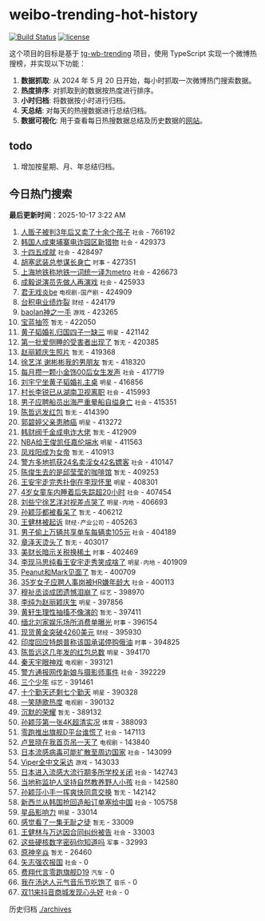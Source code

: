 # weibo-trending-hot-history

[![Build Status](https://github.com/lxw15337674/weibo-trending-hot-history/actions/workflows/nodejs.yml/badge.svg)](https://github.com/lxw15337674/weibo-trending-hot-history/actions)
[![license](https://img.shields.io/github/license/lxw15337674/weibo-trending-hot-history)](https://github.com/lxw15337674/weibo-trending-hot-history/blob/master/LICENSE)


这个项目的目标是基于 [tg-wb-trending](https://github.com/xiadd/tg-wb-trending) 项目，使用 TypeScript 实现一个微博热搜榜，并实现以下功能：

1. **数据抓取**: 从 2024 年 5 月 20 日开始，每小时抓取一次微博热门搜索数据。
2. **热度排序**: 对抓取到的数据按热度进行排序。
3. **小时归档**: 将数据按小时进行归档。
4. **天总结**: 对每天的热搜数据进行总结归档。
5. **数据可视化**: 用于查看每日热搜数据总结及历史数据的[网站](https://weibo-trending-hot-history.vercel.app/)。

## todo

1. 增加按星期、月、年总结归档。



## 今日热门搜索













































































































































































































































































































































































































































































































































































































































































































































































































































































































































































































































































































































































































































































































































































































































































































































































































































































































































































































































































































































































































































































































































































































































































































































































































































































































































































































































































































































































































































































































































































































































































































































































































































































































































































































































































































































































































































































































































































































































































































































































































































































































































































































































































































































































































































































































































































































































































































































































































































































































































































































































































































































































































































































































































































































































































































































































































































































































































































































































































































































































































































































































































































































































































































































































































































































































































































































































































































































































































































































































































































































































































































































































































































































































































































































































































































































































































































































































































































































































































































































































































































































































































































































































































































































































































































































































































































































































































































































































































































































































































































































































































































































































































































































































































































































































































































































































































































































































































































































































































































































































































































































































































































































































































































































































































































































































































































































































































































































































































































































































































































































































































































































































































































































































































































































































































































































































































































































































































































































































































































<!-- BEGIN -->

**最后更新时间**：2025-10-17 3:22 AM
1. [人贩子被判3年后又卖了十余个孩子](https://m.weibo.cn/search?containerid=100103type%3D1%26t%3D10%26q%3D%23%E4%BA%BA%E8%B4%A9%E5%AD%90%E8%A2%AB%E5%88%A43%E5%B9%B4%E5%90%8E%E5%8F%88%E5%8D%96%E4%BA%86%E5%8D%81%E4%BD%99%E4%B8%AA%E5%AD%A9%E5%AD%90%23&stream_entry_id=31&isnewpage=1&extparam=seat%3D1%26realpos%3D1%26filter_type%3Drealtimehot%26c_type%3D31%26cate%3D5001%26lcate%3D5001%26pos%3D0%26stream_entry_id%3D31%26flag%3D0%26band_rank%3D1%26dgr%3D0%26q%3D%2523%25E4%25BA%25BA%25E8%25B4%25A9%25E5%25AD%2590%25E8%25A2%25AB%25E5%2588%25A43%25E5%25B9%25B4%25E5%2590%258E%25E5%258F%2588%25E5%258D%2596%25E4%25BA%2586%25E5%258D%2581%25E4%25BD%2599%25E4%25B8%25AA%25E5%25AD%25A9%25E5%25AD%2590%2523%26display_time%3D1760632583%26pre_seqid%3D17606325837700190619122) `社会` - 766192
2. [韩国人成柬埔寨电诈园区新猎物](https://m.weibo.cn/search?containerid=100103type%3D1%26t%3D10%26q%3D%23%E9%9F%A9%E5%9B%BD%E4%BA%BA%E6%88%90%E6%9F%AC%E5%9F%94%E5%AF%A8%E7%94%B5%E8%AF%88%E5%9B%AD%E5%8C%BA%E6%96%B0%E7%8C%8E%E7%89%A9%23&stream_entry_id=31&isnewpage=1&extparam=seat%3D1%26realpos%3D2%26filter_type%3Drealtimehot%26c_type%3D31%26cate%3D5001%26lcate%3D5001%26pos%3D1%26stream_entry_id%3D31%26flag%3D0%26band_rank%3D2%26dgr%3D0%26q%3D%2523%25E9%259F%25A9%25E5%259B%25BD%25E4%25BA%25BA%25E6%2588%2590%25E6%259F%25AC%25E5%259F%2594%25E5%25AF%25A8%25E7%2594%25B5%25E8%25AF%2588%25E5%259B%25AD%25E5%258C%25BA%25E6%2596%25B0%25E7%258C%258E%25E7%2589%25A9%2523%26display_time%3D1760632583%26pre_seqid%3D17606325837700190619122) `社会` - 429373
3. [十四五成就](https://m.weibo.cn/search?containerid=100103type%3D1%26t%3D10%26q%3D%23%E5%8D%81%E5%9B%9B%E4%BA%94%E6%88%90%E5%B0%B1%23&stream_entry_id=31&isnewpage=1&extparam=seat%3D1%26realpos%3D3%26filter_type%3Drealtimehot%26c_type%3D31%26cate%3D5001%26lcate%3D5001%26pos%3D2%26stream_entry_id%3D31%26flag%3D0%26band_rank%3D3%26dgr%3D0%26q%3D%2523%25E5%258D%2581%25E5%259B%259B%25E4%25BA%2594%25E6%2588%2590%25E5%25B0%25B1%2523%26display_time%3D1760632583%26pre_seqid%3D17606325837700190619122) `社会` - 428497
4. [胡塞武装总参谋长身亡](https://m.weibo.cn/search?containerid=100103type%3D1%26t%3D10%26q%3D%23%E8%83%A1%E5%A1%9E%E6%AD%A6%E8%A3%85%E6%80%BB%E5%8F%82%E8%B0%8B%E9%95%BF%E8%BA%AB%E4%BA%A1%23&stream_entry_id=31&isnewpage=1&extparam=seat%3D1%26realpos%3D5%26filter_type%3Drealtimehot%26c_type%3D31%26cate%3D5001%26lcate%3D5001%26pos%3D5%26stream_entry_id%3D31%26flag%3D0%26band_rank%3D5%26dgr%3D0%26q%3D%2523%25E8%2583%25A1%25E5%25A1%259E%25E6%25AD%25A6%25E8%25A3%2585%25E6%2580%25BB%25E5%258F%2582%25E8%25B0%258B%25E9%2595%25BF%25E8%25BA%25AB%25E4%25BA%25A1%2523%26display_time%3D1760632583%26pre_seqid%3D17606325837700190619122) `时事` - 427351
5. [上海地铁称地铁一词统一译为metro](https://m.weibo.cn/search?containerid=100103type%3D1%26t%3D10%26q%3D%23%E4%B8%8A%E6%B5%B7%E5%9C%B0%E9%93%81%E7%A7%B0%E5%9C%B0%E9%93%81%E4%B8%80%E8%AF%8D%E7%BB%9F%E4%B8%80%E8%AF%91%E4%B8%BAmetro%23&stream_entry_id=31&isnewpage=1&extparam=seat%3D1%26realpos%3D4%26filter_type%3Drealtimehot%26c_type%3D31%26cate%3D5001%26lcate%3D5001%26pos%3D4%26stream_entry_id%3D31%26flag%3D0%26band_rank%3D4%26dgr%3D0%26q%3D%2523%25E4%25B8%258A%25E6%25B5%25B7%25E5%259C%25B0%25E9%2593%2581%25E7%25A7%25B0%25E5%259C%25B0%25E9%2593%2581%25E4%25B8%2580%25E8%25AF%258D%25E7%25BB%259F%25E4%25B8%2580%25E8%25AF%2591%25E4%25B8%25BAmetro%2523%26display_time%3D1760632583%26pre_seqid%3D17606325837700190619122) `社会` - 426673
6. [成毅说演员先做人再演戏](https://m.weibo.cn/search?containerid=100103type%3D1%26t%3D10%26q%3D%23%E6%88%90%E6%AF%85%E8%AF%B4%E6%BC%94%E5%91%98%E5%85%88%E5%81%9A%E4%BA%BA%E5%86%8D%E6%BC%94%E6%88%8F%23&stream_entry_id=31&isnewpage=1&extparam=seat%3D1%26realpos%3D6%26filter_type%3Drealtimehot%26c_type%3D31%26cate%3D5001%26lcate%3D5001%26pos%3D6%26stream_entry_id%3D31%26flag%3D16%26band_rank%3D6%26dgr%3D0%26q%3D%2523%25E6%2588%2590%25E6%25AF%2585%25E8%25AF%25B4%25E6%25BC%2594%25E5%2591%2598%25E5%2585%2588%25E5%2581%259A%25E4%25BA%25BA%25E5%2586%258D%25E6%25BC%2594%25E6%2588%258F%2523%26display_time%3D1760632583%26pre_seqid%3D17606325837700190619122) `社会` - 425933
7. [君无戏炎be](https://m.weibo.cn/search?containerid=100103type%3D1%26t%3D10%26q%3D%23%E5%90%9B%E6%97%A0%E6%88%8F%E7%82%8Ebe%23&stream_entry_id=31&isnewpage=1&extparam=seat%3D1%26realpos%3D8%26filter_type%3Drealtimehot%26c_type%3D31%26cate%3D5001%26lcate%3D5001%26pos%3D8%26stream_entry_id%3D31%26flag%3D0%26band_rank%3D8%26dgr%3D0%26q%3D%2523%25E5%2590%259B%25E6%2597%25A0%25E6%2588%258F%25E7%2582%258Ebe%2523%26display_time%3D1760632583%26pre_seqid%3D17606325837700190619122) `电视剧-国产剧` - 424909
8. [台积电业绩炸裂](https://m.weibo.cn/search?containerid=100103type%3D1%26t%3D10%26q%3D%23%E5%8F%B0%E7%A7%AF%E7%94%B5%E4%B8%9A%E7%BB%A9%E7%82%B8%E8%A3%82%23&stream_entry_id=31&isnewpage=1&extparam=seat%3D1%26realpos%3D7%26filter_type%3Drealtimehot%26c_type%3D31%26cate%3D5001%26lcate%3D5001%26pos%3D7%26stream_entry_id%3D31%26flag%3D0%26band_rank%3D7%26dgr%3D0%26q%3D%2523%25E5%258F%25B0%25E7%25A7%25AF%25E7%2594%25B5%25E4%25B8%259A%25E7%25BB%25A9%25E7%2582%25B8%25E8%25A3%2582%2523%26display_time%3D1760632583%26pre_seqid%3D17606325837700190619122) `财经` - 424179
9. [baolan神之一手](https://m.weibo.cn/search?containerid=100103type%3D1%26t%3D10%26q%3D%23baolan%E7%A5%9E%E4%B9%8B%E4%B8%80%E6%89%8B%23&stream_entry_id=31&isnewpage=1&extparam=seat%3D1%26realpos%3D9%26filter_type%3Drealtimehot%26c_type%3D31%26cate%3D5001%26lcate%3D5001%26pos%3D9%26stream_entry_id%3D31%26flag%3D0%26band_rank%3D9%26dgr%3D0%26q%3D%2523baolan%25E7%25A5%259E%25E4%25B9%258B%25E4%25B8%2580%25E6%2589%258B%2523%26display_time%3D1760632583%26pre_seqid%3D17606325837700190619122) `游戏` - 423265
10. [宝蓝抽签](https://m.weibo.cn/search?containerid=100103type%3D1%26t%3D10%26q%3D%E5%AE%9D%E8%93%9D%E6%8A%BD%E7%AD%BE&stream_entry_id=31&isnewpage=1&extparam=seat%3D1%26realpos%3D10%26filter_type%3Drealtimehot%26c_type%3D31%26cate%3D5001%26lcate%3D5001%26pos%3D10%26stream_entry_id%3D31%26flag%3D0%26band_rank%3D10%26dgr%3D0%26q%3D%25E5%25AE%259D%25E8%2593%259D%25E6%258A%25BD%25E7%25AD%25BE%26display_time%3D1760632583%26pre_seqid%3D17606325837700190619122) `暂无` - 422050
11. [黄子韬婚礼归国四子一缺三](https://m.weibo.cn/search?containerid=100103type%3D1%26t%3D10%26q%3D%23%E9%BB%84%E5%AD%90%E9%9F%AC%E5%A9%9A%E7%A4%BC%E5%BD%92%E5%9B%BD%E5%9B%9B%E5%AD%90%E4%B8%80%E7%BC%BA%E4%B8%89%23&stream_entry_id=31&isnewpage=1&extparam=seat%3D1%26realpos%3D11%26filter_type%3Drealtimehot%26c_type%3D31%26cate%3D5001%26lcate%3D5001%26pos%3D11%26stream_entry_id%3D31%26flag%3D1%26band_rank%3D11%26dgr%3D0%26q%3D%2523%25E9%25BB%2584%25E5%25AD%2590%25E9%259F%25AC%25E5%25A9%259A%25E7%25A4%25BC%25E5%25BD%2592%25E5%259B%25BD%25E5%259B%259B%25E5%25AD%2590%25E4%25B8%2580%25E7%25BC%25BA%25E4%25B8%2589%2523%26display_time%3D1760632583%26pre_seqid%3D17606325837700190619122) `明星` - 421142
12. [第一批爱侧睡的受害者出现了](https://m.weibo.cn/search?containerid=100103type%3D1%26t%3D10%26q%3D%E7%AC%AC%E4%B8%80%E6%89%B9%E7%88%B1%E4%BE%A7%E7%9D%A1%E7%9A%84%E5%8F%97%E5%AE%B3%E8%80%85%E5%87%BA%E7%8E%B0%E4%BA%86&stream_entry_id=31&isnewpage=1&extparam=seat%3D1%26realpos%3D12%26filter_type%3Drealtimehot%26c_type%3D31%26cate%3D5001%26lcate%3D5001%26pos%3D12%26stream_entry_id%3D31%26flag%3D1%26band_rank%3D12%26dgr%3D0%26q%3D%25E7%25AC%25AC%25E4%25B8%2580%25E6%2589%25B9%25E7%2588%25B1%25E4%25BE%25A7%25E7%259D%25A1%25E7%259A%2584%25E5%258F%2597%25E5%25AE%25B3%25E8%2580%2585%25E5%2587%25BA%25E7%258E%25B0%25E4%25BA%2586%26display_time%3D1760632583%26pre_seqid%3D17606325837700190619122) `暂无` - 420385
13. [赵丽颖庆生照片](https://m.weibo.cn/search?containerid=100103type%3D1%26t%3D10%26q%3D%23%E8%B5%B5%E4%B8%BD%E9%A2%96%E5%BA%86%E7%94%9F%E7%85%A7%E7%89%87%23&stream_entry_id=31&isnewpage=1&extparam=seat%3D1%26realpos%3D13%26filter_type%3Drealtimehot%26c_type%3D31%26cate%3D5001%26lcate%3D5001%26pos%3D13%26stream_entry_id%3D31%26flag%3D1%26band_rank%3D13%26dgr%3D0%26q%3D%2523%25E8%25B5%25B5%25E4%25B8%25BD%25E9%25A2%2596%25E5%25BA%2586%25E7%2594%259F%25E7%2585%25A7%25E7%2589%2587%2523%26display_time%3D1760632583%26pre_seqid%3D17606325837700190619122) `暂无` - 419368
14. [徐艺洋 谢彬彬我的男朋友](https://m.weibo.cn/search?containerid=100103type%3D1%26t%3D10%26q%3D%E5%BE%90%E8%89%BA%E6%B4%8B+%E8%B0%A2%E5%BD%AC%E5%BD%AC%E6%88%91%E7%9A%84%E7%94%B7%E6%9C%8B%E5%8F%8B&stream_entry_id=31&isnewpage=1&extparam=seat%3D1%26realpos%3D15%26filter_type%3Drealtimehot%26c_type%3D31%26cate%3D5001%26lcate%3D5001%26pos%3D15%26stream_entry_id%3D31%26flag%3D0%26band_rank%3D15%26dgr%3D0%26q%3D%25E5%25BE%2590%25E8%2589%25BA%25E6%25B4%258B%2520%25E8%25B0%25A2%25E5%25BD%25AC%25E5%25BD%25AC%25E6%2588%2591%25E7%259A%2584%25E7%2594%25B7%25E6%259C%258B%25E5%258F%258B%26display_time%3D1760632583%26pre_seqid%3D17606325837700190619122) `暂无` - 418320
15. [每月攒一颗小金饰00后女生发声](https://m.weibo.cn/search?containerid=100103type%3D1%26t%3D10%26q%3D%23%E6%AF%8F%E6%9C%88%E6%94%92%E4%B8%80%E9%A2%97%E5%B0%8F%E9%87%91%E9%A5%B000%E5%90%8E%E5%A5%B3%E7%94%9F%E5%8F%91%E5%A3%B0%23&stream_entry_id=31&isnewpage=1&extparam=seat%3D1%26realpos%3D14%26filter_type%3Drealtimehot%26c_type%3D31%26cate%3D5001%26lcate%3D5001%26pos%3D14%26stream_entry_id%3D31%26flag%3D0%26band_rank%3D14%26dgr%3D0%26q%3D%2523%25E6%25AF%258F%25E6%259C%2588%25E6%2594%2592%25E4%25B8%2580%25E9%25A2%2597%25E5%25B0%258F%25E9%2587%2591%25E9%25A5%25B000%25E5%2590%258E%25E5%25A5%25B3%25E7%2594%259F%25E5%258F%2591%25E5%25A3%25B0%2523%26display_time%3D1760632583%26pre_seqid%3D17606325837700190619122) `社会` - 417719
16. [刘宇宁坐黄子韬婚礼主桌](https://m.weibo.cn/search?containerid=100103type%3D1%26t%3D10%26q%3D%23%E5%88%98%E5%AE%87%E5%AE%81%E5%9D%90%E9%BB%84%E5%AD%90%E9%9F%AC%E5%A9%9A%E7%A4%BC%E4%B8%BB%E6%A1%8C%23&stream_entry_id=31&isnewpage=1&extparam=seat%3D1%26realpos%3D16%26filter_type%3Drealtimehot%26c_type%3D31%26cate%3D5001%26lcate%3D5001%26pos%3D16%26stream_entry_id%3D31%26flag%3D0%26band_rank%3D16%26dgr%3D0%26q%3D%2523%25E5%2588%2598%25E5%25AE%2587%25E5%25AE%2581%25E5%259D%2590%25E9%25BB%2584%25E5%25AD%2590%25E9%259F%25AC%25E5%25A9%259A%25E7%25A4%25BC%25E4%25B8%25BB%25E6%25A1%258C%2523%26display_time%3D1760632583%26pre_seqid%3D17606325837700190619122) `明星` - 416856
17. [村长李锐已从湖南卫视离职](https://m.weibo.cn/search?containerid=100103type%3D1%26t%3D10%26q%3D%23%E6%9D%91%E9%95%BF%E6%9D%8E%E9%94%90%E5%B7%B2%E4%BB%8E%E6%B9%96%E5%8D%97%E5%8D%AB%E8%A7%86%E7%A6%BB%E8%81%8C%23&stream_entry_id=31&isnewpage=1&extparam=seat%3D1%26realpos%3D17%26filter_type%3Drealtimehot%26c_type%3D31%26cate%3D5001%26lcate%3D5001%26pos%3D17%26stream_entry_id%3D31%26flag%3D0%26band_rank%3D17%26dgr%3D0%26q%3D%2523%25E6%259D%2591%25E9%2595%25BF%25E6%259D%258E%25E9%2594%2590%25E5%25B7%25B2%25E4%25BB%258E%25E6%25B9%2596%25E5%258D%2597%25E5%258D%25AB%25E8%25A7%2586%25E7%25A6%25BB%25E8%2581%258C%2523%26display_time%3D1760632583%26pre_seqid%3D17606325837700190619122) `社会` - 415993
18. [男子应聘船员出海严重晕船自缢身亡](https://m.weibo.cn/search?containerid=100103type%3D1%26t%3D10%26q%3D%23%E7%94%B7%E5%AD%90%E5%BA%94%E8%81%98%E8%88%B9%E5%91%98%E5%87%BA%E6%B5%B7%E4%B8%A5%E9%87%8D%E6%99%95%E8%88%B9%E8%87%AA%E7%BC%A2%E8%BA%AB%E4%BA%A1%23&stream_entry_id=31&isnewpage=1&extparam=seat%3D1%26realpos%3D19%26filter_type%3Drealtimehot%26c_type%3D31%26cate%3D5001%26lcate%3D5001%26pos%3D19%26stream_entry_id%3D31%26flag%3D0%26band_rank%3D19%26dgr%3D0%26q%3D%2523%25E7%2594%25B7%25E5%25AD%2590%25E5%25BA%2594%25E8%2581%2598%25E8%2588%25B9%25E5%2591%2598%25E5%2587%25BA%25E6%25B5%25B7%25E4%25B8%25A5%25E9%2587%258D%25E6%2599%2595%25E8%2588%25B9%25E8%2587%25AA%25E7%25BC%25A2%25E8%25BA%25AB%25E4%25BA%25A1%2523%26display_time%3D1760632583%26pre_seqid%3D17606325837700190619122) `社会` - 415351
19. [陈哲远发红包](https://m.weibo.cn/search?containerid=100103type%3D1%26t%3D10%26q%3D%E9%99%88%E5%93%B2%E8%BF%9C%E5%8F%91%E7%BA%A2%E5%8C%85&stream_entry_id=31&isnewpage=1&extparam=seat%3D1%26realpos%3D18%26filter_type%3Drealtimehot%26c_type%3D31%26cate%3D5001%26lcate%3D5001%26pos%3D18%26stream_entry_id%3D31%26flag%3D0%26band_rank%3D18%26dgr%3D0%26q%3D%25E9%2599%2588%25E5%2593%25B2%25E8%25BF%259C%25E5%258F%2591%25E7%25BA%25A2%25E5%258C%2585%26display_time%3D1760632583%26pre_seqid%3D17606325837700190619122) `暂无` - 414390
20. [郭碧婷父亲患肺癌](https://m.weibo.cn/search?containerid=100103type%3D1%26t%3D10%26q%3D%23%E9%83%AD%E7%A2%A7%E5%A9%B7%E7%88%B6%E4%BA%B2%E6%82%A3%E8%82%BA%E7%99%8C%23&stream_entry_id=31&isnewpage=1&extparam=seat%3D1%26realpos%3D20%26filter_type%3Drealtimehot%26c_type%3D31%26cate%3D5001%26lcate%3D5001%26pos%3D20%26stream_entry_id%3D31%26flag%3D0%26band_rank%3D20%26dgr%3D0%26q%3D%2523%25E9%2583%25AD%25E7%25A2%25A7%25E5%25A9%25B7%25E7%2588%25B6%25E4%25BA%25B2%25E6%2582%25A3%25E8%2582%25BA%25E7%2599%258C%2523%26display_time%3D1760632583%26pre_seqid%3D17606325837700190619122) `明星` - 413272
21. [韩财阀千金成电诈大佬](https://m.weibo.cn/search?containerid=100103type%3D1%26t%3D10%26q%3D%E9%9F%A9%E8%B4%A2%E9%98%80%E5%8D%83%E9%87%91%E6%88%90%E7%94%B5%E8%AF%88%E5%A4%A7%E4%BD%AC&stream_entry_id=31&isnewpage=1&extparam=seat%3D1%26realpos%3D25%26filter_type%3Drealtimehot%26c_type%3D31%26cate%3D5001%26lcate%3D5001%26pos%3D25%26stream_entry_id%3D31%26flag%3D0%26band_rank%3D25%26dgr%3D0%26q%3D%25E9%259F%25A9%25E8%25B4%25A2%25E9%2598%2580%25E5%258D%2583%25E9%2587%2591%25E6%2588%2590%25E7%2594%25B5%25E8%25AF%2588%25E5%25A4%25A7%25E4%25BD%25AC%26display_time%3D1760632583%26pre_seqid%3D17606325837700190619122) `暂无` - 412909
22. [NBA给王俊凯任嘉伦端水](https://m.weibo.cn/search?containerid=100103type%3D1%26t%3D10%26q%3D%23NBA%E7%BB%99%E7%8E%8B%E4%BF%8A%E5%87%AF%E4%BB%BB%E5%98%89%E4%BC%A6%E7%AB%AF%E6%B0%B4%23&stream_entry_id=31&isnewpage=1&extparam=seat%3D1%26band_rank%3D22%26c_type%3D31%26q%3D%2523NBA%25E7%25BB%2599%25E7%258E%258B%25E4%25BF%258A%25E5%2587%25AF%25E4%25BB%25BB%25E5%2598%2589%25E4%25BC%25A6%25E7%25AB%25AF%25E6%25B0%25B4%2523%26dgr%3D0%26cate%3D5001%26stream_entry_id%3D31%26flag%3D1%26realpos%3D22%26lcate%3D5001%26pos%3D21%26filter_type%3Drealtimehot%26display_time%3D1760635620%26pre_seqid%3D17606356200570055954) `明星` - 411563
23. [凤戏阳成为女帝](https://m.weibo.cn/search?containerid=100103type%3D1%26t%3D10%26q%3D%E5%87%A4%E6%88%8F%E9%98%B3%E6%88%90%E4%B8%BA%E5%A5%B3%E5%B8%9D&stream_entry_id=31&isnewpage=1&extparam=seat%3D1%26realpos%3D21%26filter_type%3Drealtimehot%26c_type%3D31%26cate%3D5001%26lcate%3D5001%26pos%3D21%26stream_entry_id%3D31%26flag%3D0%26band_rank%3D21%26dgr%3D0%26q%3D%25E5%2587%25A4%25E6%2588%258F%25E9%2598%25B3%25E6%2588%2590%25E4%25B8%25BA%25E5%25A5%25B3%25E5%25B8%259D%26display_time%3D1760632583%26pre_seqid%3D17606325837700190619122) `暂无` - 410913
24. [警方多地抓获24名卖淫女42名嫖客](https://m.weibo.cn/search?containerid=100103type%3D1%26t%3D10%26q%3D%23%E8%AD%A6%E6%96%B9%E5%A4%9A%E5%9C%B0%E6%8A%93%E8%8E%B724%E5%90%8D%E5%8D%96%E6%B7%AB%E5%A5%B342%E5%90%8D%E5%AB%96%E5%AE%A2%23&stream_entry_id=31&isnewpage=1&extparam=seat%3D1%26realpos%3D40%26filter_type%3Drealtimehot%26c_type%3D31%26cate%3D5001%26lcate%3D5001%26pos%3D40%26stream_entry_id%3D31%26flag%3D0%26band_rank%3D40%26dgr%3D0%26q%3D%2523%25E8%25AD%25A6%25E6%2596%25B9%25E5%25A4%259A%25E5%259C%25B0%25E6%258A%2593%25E8%258E%25B724%25E5%2590%258D%25E5%258D%2596%25E6%25B7%25AB%25E5%25A5%25B342%25E5%2590%258D%25E5%25AB%2596%25E5%25AE%25A2%2523%26display_time%3D1760632583%26pre_seqid%3D17606325837700190619122) `社会` - 410147
25. [陈俊生去的是邱莹莹的咖啡馆](https://m.weibo.cn/search?containerid=100103type%3D1%26t%3D10%26q%3D%E9%99%88%E4%BF%8A%E7%94%9F%E5%8E%BB%E7%9A%84%E6%98%AF%E9%82%B1%E8%8E%B9%E8%8E%B9%E7%9A%84%E5%92%96%E5%95%A1%E9%A6%86&stream_entry_id=31&isnewpage=1&extparam=seat%3D1%26realpos%3D22%26filter_type%3Drealtimehot%26c_type%3D31%26cate%3D5001%26lcate%3D5001%26pos%3D22%26stream_entry_id%3D31%26flag%3D0%26band_rank%3D22%26dgr%3D0%26q%3D%25E9%2599%2588%25E4%25BF%258A%25E7%2594%259F%25E5%258E%25BB%25E7%259A%2584%25E6%2598%25AF%25E9%2582%25B1%25E8%258E%25B9%25E8%258E%25B9%25E7%259A%2584%25E5%2592%2596%25E5%2595%25A1%25E9%25A6%2586%26display_time%3D1760632583%26pre_seqid%3D17606325837700190619122) `暂无` - 409253
26. [王安宇走完秀扑倒在李现怀里](https://m.weibo.cn/search?containerid=100103type%3D1%26t%3D10%26q%3D%23%E7%8E%8B%E5%AE%89%E5%AE%87%E8%B5%B0%E5%AE%8C%E7%A7%80%E6%89%91%E5%80%92%E5%9C%A8%E6%9D%8E%E7%8E%B0%E6%80%80%E9%87%8C%23&stream_entry_id=31&isnewpage=1&extparam=seat%3D1%26realpos%3D23%26filter_type%3Drealtimehot%26c_type%3D31%26cate%3D5001%26lcate%3D5001%26pos%3D23%26stream_entry_id%3D31%26flag%3D0%26band_rank%3D23%26dgr%3D0%26q%3D%2523%25E7%258E%258B%25E5%25AE%2589%25E5%25AE%2587%25E8%25B5%25B0%25E5%25AE%258C%25E7%25A7%2580%25E6%2589%2591%25E5%2580%2592%25E5%259C%25A8%25E6%259D%258E%25E7%258E%25B0%25E6%2580%2580%25E9%2587%258C%2523%26display_time%3D1760632583%26pre_seqid%3D17606325837700190619122) `明星` - 408301
27. [4岁女童车内睡着后失踪超20小时](https://m.weibo.cn/search?containerid=100103type%3D1%26t%3D10%26q%3D%234%E5%B2%81%E5%A5%B3%E7%AB%A5%E8%BD%A6%E5%86%85%E7%9D%A1%E7%9D%80%E5%90%8E%E5%A4%B1%E8%B8%AA%E8%B6%8520%E5%B0%8F%E6%97%B6%23&stream_entry_id=31&isnewpage=1&extparam=seat%3D1%26realpos%3D28%26filter_type%3Drealtimehot%26c_type%3D31%26cate%3D5001%26lcate%3D5001%26pos%3D28%26stream_entry_id%3D31%26flag%3D0%26band_rank%3D28%26dgr%3D0%26q%3D%25234%25E5%25B2%2581%25E5%25A5%25B3%25E7%25AB%25A5%25E8%25BD%25A6%25E5%2586%2585%25E7%259D%25A1%25E7%259D%2580%25E5%2590%258E%25E5%25A4%25B1%25E8%25B8%25AA%25E8%25B6%258520%25E5%25B0%258F%25E6%2597%25B6%2523%26display_time%3D1760632583%26pre_seqid%3D17606325837700190619122) `社会` - 407454
28. [刘些宁徐艺洋对视差点哭了](https://m.weibo.cn/search?containerid=100103type%3D1%26t%3D10%26q%3D%23%E5%88%98%E4%BA%9B%E5%AE%81%E5%BE%90%E8%89%BA%E6%B4%8B%E5%AF%B9%E8%A7%86%E5%B7%AE%E7%82%B9%E5%93%AD%E4%BA%86%23&stream_entry_id=31&isnewpage=1&extparam=seat%3D1%26realpos%3D33%26filter_type%3Drealtimehot%26c_type%3D31%26cate%3D5001%26lcate%3D5001%26pos%3D33%26stream_entry_id%3D31%26flag%3D1%26band_rank%3D33%26dgr%3D0%26q%3D%2523%25E5%2588%2598%25E4%25BA%259B%25E5%25AE%2581%25E5%25BE%2590%25E8%2589%25BA%25E6%25B4%258B%25E5%25AF%25B9%25E8%25A7%2586%25E5%25B7%25AE%25E7%2582%25B9%25E5%2593%25AD%25E4%25BA%2586%2523%26display_time%3D1760632583%26pre_seqid%3D17606325837700190619122) `明星-内地` - 406693
29. [孙颖莎都被看呆了](https://m.weibo.cn/search?containerid=100103type%3D1%26t%3D10%26q%3D%E5%AD%99%E9%A2%96%E8%8E%8E%E9%83%BD%E8%A2%AB%E7%9C%8B%E5%91%86%E4%BA%86&stream_entry_id=31&isnewpage=1&extparam=seat%3D1%26realpos%3D31%26filter_type%3Drealtimehot%26c_type%3D31%26cate%3D5001%26lcate%3D5001%26pos%3D31%26stream_entry_id%3D31%26flag%3D1%26band_rank%3D31%26dgr%3D0%26q%3D%25E5%25AD%2599%25E9%25A2%2596%25E8%258E%258E%25E9%2583%25BD%25E8%25A2%25AB%25E7%259C%258B%25E5%2591%2586%25E4%25BA%2586%26display_time%3D1760632583%26pre_seqid%3D17606325837700190619122) `暂无` - 406212
30. [王健林被起诉](https://m.weibo.cn/search?containerid=100103type%3D1%26t%3D10%26q%3D%23%E7%8E%8B%E5%81%A5%E6%9E%97%E8%A2%AB%E8%B5%B7%E8%AF%89%23&stream_entry_id=31&isnewpage=1&extparam=seat%3D1%26realpos%3D29%26filter_type%3Drealtimehot%26c_type%3D31%26cate%3D5001%26lcate%3D5001%26pos%3D29%26stream_entry_id%3D31%26flag%3D0%26band_rank%3D29%26dgr%3D0%26q%3D%2523%25E7%258E%258B%25E5%2581%25A5%25E6%259E%2597%25E8%25A2%25AB%25E8%25B5%25B7%25E8%25AF%2589%2523%26display_time%3D1760632583%26pre_seqid%3D17606325837700190619122) `财经-产业公司` - 405263
31. [男子偷上万辆共享单车每辆卖105元](https://m.weibo.cn/search?containerid=100103type%3D1%26t%3D10%26q%3D%23%E7%94%B7%E5%AD%90%E5%81%B7%E4%B8%8A%E4%B8%87%E8%BE%86%E5%85%B1%E4%BA%AB%E5%8D%95%E8%BD%A6%E6%AF%8F%E8%BE%86%E5%8D%96105%E5%85%83%23&stream_entry_id=31&isnewpage=1&extparam=seat%3D1%26realpos%3D26%26filter_type%3Drealtimehot%26c_type%3D31%26cate%3D5001%26lcate%3D5001%26pos%3D26%26stream_entry_id%3D31%26flag%3D0%26band_rank%3D26%26dgr%3D0%26q%3D%2523%25E7%2594%25B7%25E5%25AD%2590%25E5%2581%25B7%25E4%25B8%258A%25E4%25B8%2587%25E8%25BE%2586%25E5%2585%25B1%25E4%25BA%25AB%25E5%258D%2595%25E8%25BD%25A6%25E6%25AF%258F%25E8%25BE%2586%25E5%258D%2596105%25E5%2585%2583%2523%26display_time%3D1760632583%26pre_seqid%3D17606325837700190619122) `社会` - 404189
32. [章泽天烫头了](https://m.weibo.cn/search?containerid=100103type%3D1%26t%3D10%26q%3D%23%E7%AB%A0%E6%B3%BD%E5%A4%A9%E7%83%AB%E5%A4%B4%E4%BA%86%23&stream_entry_id=31&isnewpage=1&extparam=seat%3D1%26realpos%3D32%26filter_type%3Drealtimehot%26c_type%3D31%26cate%3D5001%26lcate%3D5001%26pos%3D32%26stream_entry_id%3D31%26flag%3D0%26band_rank%3D32%26dgr%3D0%26q%3D%2523%25E7%25AB%25A0%25E6%25B3%25BD%25E5%25A4%25A9%25E7%2583%25AB%25E5%25A4%25B4%25E4%25BA%2586%2523%26display_time%3D1760632583%26pre_seqid%3D17606325837700190619122) `暂无` - 403017
33. [美财长暗示关税换稀土](https://m.weibo.cn/search?containerid=100103type%3D1%26t%3D10%26q%3D%23%E7%BE%8E%E8%B4%A2%E9%95%BF%E6%9A%97%E7%A4%BA%E5%85%B3%E7%A8%8E%E6%8D%A2%E7%A8%80%E5%9C%9F%23&stream_entry_id=31&isnewpage=1&extparam=seat%3D1%26realpos%3D37%26filter_type%3Drealtimehot%26c_type%3D31%26cate%3D5001%26lcate%3D5001%26pos%3D37%26stream_entry_id%3D31%26flag%3D0%26band_rank%3D37%26dgr%3D0%26q%3D%2523%25E7%25BE%258E%25E8%25B4%25A2%25E9%2595%25BF%25E6%259A%2597%25E7%25A4%25BA%25E5%2585%25B3%25E7%25A8%258E%25E6%258D%25A2%25E7%25A8%2580%25E5%259C%259F%2523%26display_time%3D1760632583%26pre_seqid%3D17606325837700190619122) `时事` - 402469
34. [李现马思纯看王安宇走秀笑成啥了](https://m.weibo.cn/search?containerid=100103type%3D1%26t%3D10%26q%3D%23%E6%9D%8E%E7%8E%B0%E9%A9%AC%E6%80%9D%E7%BA%AF%E7%9C%8B%E7%8E%8B%E5%AE%89%E5%AE%87%E8%B5%B0%E7%A7%80%E7%AC%91%E6%88%90%E5%95%A5%E4%BA%86%23&stream_entry_id=31&isnewpage=1&extparam=seat%3D1%26realpos%3D35%26filter_type%3Drealtimehot%26c_type%3D31%26cate%3D5001%26lcate%3D5001%26pos%3D35%26stream_entry_id%3D31%26flag%3D0%26band_rank%3D35%26dgr%3D0%26q%3D%2523%25E6%259D%258E%25E7%258E%25B0%25E9%25A9%25AC%25E6%2580%259D%25E7%25BA%25AF%25E7%259C%258B%25E7%258E%258B%25E5%25AE%2589%25E5%25AE%2587%25E8%25B5%25B0%25E7%25A7%2580%25E7%25AC%2591%25E6%2588%2590%25E5%2595%25A5%25E4%25BA%2586%2523%26display_time%3D1760632583%26pre_seqid%3D17606325837700190619122) `明星-内地` - 401909
35. [Peanut和Mark见面了](https://m.weibo.cn/search?containerid=100103type%3D1%26t%3D10%26q%3DPeanut%E5%92%8CMark%E8%A7%81%E9%9D%A2%E4%BA%86&stream_entry_id=31&isnewpage=1&extparam=seat%3D1%26realpos%3D27%26filter_type%3Drealtimehot%26c_type%3D31%26cate%3D5001%26lcate%3D5001%26pos%3D27%26stream_entry_id%3D31%26flag%3D0%26band_rank%3D27%26dgr%3D0%26q%3DPeanut%25E5%2592%258CMark%25E8%25A7%2581%25E9%259D%25A2%25E4%25BA%2586%26display_time%3D1760632583%26pre_seqid%3D17606325837700190619122) `暂无` - 400709
36. [35岁女子应聘人事岗被HR嫌年龄大](https://m.weibo.cn/search?containerid=100103type%3D1%26t%3D10%26q%3D%2335%E5%B2%81%E5%A5%B3%E5%AD%90%E5%BA%94%E8%81%98%E4%BA%BA%E4%BA%8B%E5%B2%97%E8%A2%ABHR%E5%AB%8C%E5%B9%B4%E9%BE%84%E5%A4%A7%23&stream_entry_id=31&isnewpage=1&extparam=seat%3D1%26realpos%3D36%26filter_type%3Drealtimehot%26c_type%3D31%26cate%3D5001%26lcate%3D5001%26pos%3D36%26stream_entry_id%3D31%26flag%3D0%26band_rank%3D36%26dgr%3D0%26q%3D%252335%25E5%25B2%2581%25E5%25A5%25B3%25E5%25AD%2590%25E5%25BA%2594%25E8%2581%2598%25E4%25BA%25BA%25E4%25BA%258B%25E5%25B2%2597%25E8%25A2%25ABHR%25E5%25AB%258C%25E5%25B9%25B4%25E9%25BE%2584%25E5%25A4%25A7%2523%26display_time%3D1760632583%26pre_seqid%3D17606325837700190619122) `社会` - 400113
37. [穆祉丞谈成团遗憾泪崩了](https://m.weibo.cn/search?containerid=100103type%3D1%26t%3D10%26q%3D%E7%A9%86%E7%A5%89%E4%B8%9E%E8%B0%88%E6%88%90%E5%9B%A2%E9%81%97%E6%86%BE%E6%B3%AA%E5%B4%A9%E4%BA%86&stream_entry_id=31&isnewpage=1&extparam=seat%3D1%26realpos%3D34%26filter_type%3Drealtimehot%26c_type%3D31%26cate%3D5001%26lcate%3D5001%26pos%3D34%26stream_entry_id%3D31%26flag%3D0%26band_rank%3D34%26dgr%3D0%26q%3D%25E7%25A9%2586%25E7%25A5%2589%25E4%25B8%259E%25E8%25B0%2588%25E6%2588%2590%25E5%259B%25A2%25E9%2581%2597%25E6%2586%25BE%25E6%25B3%25AA%25E5%25B4%25A9%25E4%25BA%2586%26display_time%3D1760632583%26pre_seqid%3D17606325837700190619122) `综艺` - 398970
38. [李纯为赵丽颖庆生](https://m.weibo.cn/search?containerid=100103type%3D1%26t%3D10%26q%3D%23%E6%9D%8E%E7%BA%AF%E4%B8%BA%E8%B5%B5%E4%B8%BD%E9%A2%96%E5%BA%86%E7%94%9F%23&stream_entry_id=31&isnewpage=1&extparam=seat%3D1%26realpos%3D39%26filter_type%3Drealtimehot%26c_type%3D31%26cate%3D5001%26lcate%3D5001%26pos%3D39%26stream_entry_id%3D31%26flag%3D0%26band_rank%3D39%26dgr%3D0%26q%3D%2523%25E6%259D%258E%25E7%25BA%25AF%25E4%25B8%25BA%25E8%25B5%25B5%25E4%25B8%25BD%25E9%25A2%2596%25E5%25BA%2586%25E7%2594%259F%2523%26display_time%3D1760632583%26pre_seqid%3D17606325837700190619122) `明星` - 397856
39. [黄轩生理性抽搐不像演的](https://m.weibo.cn/search?containerid=100103type%3D1%26t%3D10%26q%3D%E9%BB%84%E8%BD%A9%E7%94%9F%E7%90%86%E6%80%A7%E6%8A%BD%E6%90%90%E4%B8%8D%E5%83%8F%E6%BC%94%E7%9A%84&stream_entry_id=31&isnewpage=1&extparam=seat%3D1%26realpos%3D43%26filter_type%3Drealtimehot%26c_type%3D31%26cate%3D5001%26lcate%3D5001%26pos%3D43%26stream_entry_id%3D31%26flag%3D0%26band_rank%3D43%26dgr%3D0%26q%3D%25E9%25BB%2584%25E8%25BD%25A9%25E7%2594%259F%25E7%2590%2586%25E6%2580%25A7%25E6%258A%25BD%25E6%2590%2590%25E4%25B8%258D%25E5%2583%258F%25E6%25BC%2594%25E7%259A%2584%26display_time%3D1760632583%26pre_seqid%3D17606325837700190619122) `暂无` - 397411
40. [缅北刘家娱乐场所消费单曝光](https://m.weibo.cn/search?containerid=100103type%3D1%26t%3D10%26q%3D%23%E7%BC%85%E5%8C%97%E5%88%98%E5%AE%B6%E5%A8%B1%E4%B9%90%E5%9C%BA%E6%89%80%E6%B6%88%E8%B4%B9%E5%8D%95%E6%9B%9D%E5%85%89%23&stream_entry_id=31&isnewpage=1&extparam=seat%3D1%26realpos%3D30%26filter_type%3Drealtimehot%26c_type%3D31%26cate%3D5001%26lcate%3D5001%26pos%3D30%26stream_entry_id%3D31%26flag%3D1%26band_rank%3D30%26dgr%3D0%26q%3D%2523%25E7%25BC%2585%25E5%258C%2597%25E5%2588%2598%25E5%25AE%25B6%25E5%25A8%25B1%25E4%25B9%2590%25E5%259C%25BA%25E6%2589%2580%25E6%25B6%2588%25E8%25B4%25B9%25E5%258D%2595%25E6%259B%259D%25E5%2585%2589%2523%26display_time%3D1760632583%26pre_seqid%3D17606325837700190619122) `时事` - 396154
41. [现货黄金突破4260美元](https://m.weibo.cn/search?containerid=100103type%3D1%26t%3D10%26q%3D%23%E7%8E%B0%E8%B4%A7%E9%BB%84%E9%87%91%E7%AA%81%E7%A0%B44260%E7%BE%8E%E5%85%83%23&stream_entry_id=31&isnewpage=1&extparam=seat%3D1%26band_rank%3D41%26c_type%3D31%26q%3D%2523%25E7%258E%25B0%25E8%25B4%25A7%25E9%25BB%2584%25E9%2587%2591%25E7%25AA%2581%25E7%25A0%25B44260%25E7%25BE%258E%25E5%2585%2583%2523%26dgr%3D0%26cate%3D5001%26stream_entry_id%3D31%26flag%3D1%26realpos%3D41%26lcate%3D5001%26pos%3D40%26filter_type%3Drealtimehot%26display_time%3D1760635620%26pre_seqid%3D17606356200570055954) `财经` - 395930
42. [印度回应特朗普称该国承诺停购俄油](https://m.weibo.cn/search?containerid=100103type%3D1%26t%3D10%26q%3D%23%E5%8D%B0%E5%BA%A6%E5%9B%9E%E5%BA%94%E7%89%B9%E6%9C%97%E6%99%AE%E7%A7%B0%E8%AF%A5%E5%9B%BD%E6%89%BF%E8%AF%BA%E5%81%9C%E8%B4%AD%E4%BF%84%E6%B2%B9%23&stream_entry_id=31&isnewpage=1&extparam=seat%3D1%26band_rank%3D42%26c_type%3D31%26q%3D%2523%25E5%258D%25B0%25E5%25BA%25A6%25E5%259B%259E%25E5%25BA%2594%25E7%2589%25B9%25E6%259C%2597%25E6%2599%25AE%25E7%25A7%25B0%25E8%25AF%25A5%25E5%259B%25BD%25E6%2589%25BF%25E8%25AF%25BA%25E5%2581%259C%25E8%25B4%25AD%25E4%25BF%2584%25E6%25B2%25B9%2523%26dgr%3D0%26cate%3D5001%26stream_entry_id%3D31%26flag%3D1%26realpos%3D42%26lcate%3D5001%26pos%3D41%26filter_type%3Drealtimehot%26display_time%3D1760635620%26pre_seqid%3D17606356200570055954) `时事` - 394825
43. [陈哲远这几年发的红包总数](https://m.weibo.cn/search?containerid=100103type%3D1%26t%3D10%26q%3D%23%E9%99%88%E5%93%B2%E8%BF%9C%E8%BF%99%E5%87%A0%E5%B9%B4%E5%8F%91%E7%9A%84%E7%BA%A2%E5%8C%85%E6%80%BB%E6%95%B0%23&stream_entry_id=31&isnewpage=1&extparam=seat%3D1%26band_rank%3D43%26c_type%3D31%26q%3D%2523%25E9%2599%2588%25E5%2593%25B2%25E8%25BF%259C%25E8%25BF%2599%25E5%2587%25A0%25E5%25B9%25B4%25E5%258F%2591%25E7%259A%2584%25E7%25BA%25A2%25E5%258C%2585%25E6%2580%25BB%25E6%2595%25B0%2523%26dgr%3D0%26cate%3D5001%26stream_entry_id%3D31%26flag%3D0%26realpos%3D43%26lcate%3D5001%26pos%3D42%26filter_type%3Drealtimehot%26display_time%3D1760635620%26pre_seqid%3D17606356200570055954) `明星` - 394170
44. [秦天宇眼神戏](https://m.weibo.cn/search?containerid=100103type%3D1%26t%3D10%26q%3D%23%E7%A7%A6%E5%A4%A9%E5%AE%87%E7%9C%BC%E7%A5%9E%E6%88%8F%23&stream_entry_id=31&isnewpage=1&extparam=seat%3D1%26realpos%3D38%26filter_type%3Drealtimehot%26c_type%3D31%26cate%3D5001%26lcate%3D5001%26pos%3D38%26stream_entry_id%3D31%26flag%3D1%26band_rank%3D38%26dgr%3D0%26q%3D%2523%25E7%25A7%25A6%25E5%25A4%25A9%25E5%25AE%2587%25E7%259C%25BC%25E7%25A5%259E%25E6%2588%258F%2523%26display_time%3D1760632583%26pre_seqid%3D17606325837700190619122) `电视剧` - 393121
45. [警方通报网传新娘与摄影师事件](https://m.weibo.cn/search?containerid=100103type%3D1%26t%3D10%26q%3D%23%E8%AD%A6%E6%96%B9%E9%80%9A%E6%8A%A5%E7%BD%91%E4%BC%A0%E6%96%B0%E5%A8%98%E4%B8%8E%E6%91%84%E5%BD%B1%E5%B8%88%E4%BA%8B%E4%BB%B6%23&stream_entry_id=31&isnewpage=1&extparam=seat%3D1%26band_rank%3D45%26c_type%3D31%26q%3D%2523%25E8%25AD%25A6%25E6%2596%25B9%25E9%2580%259A%25E6%258A%25A5%25E7%25BD%2591%25E4%25BC%25A0%25E6%2596%25B0%25E5%25A8%2598%25E4%25B8%258E%25E6%2591%2584%25E5%25BD%25B1%25E5%25B8%2588%25E4%25BA%258B%25E4%25BB%25B6%2523%26dgr%3D0%26cate%3D5001%26stream_entry_id%3D31%26flag%3D1%26realpos%3D45%26lcate%3D5001%26pos%3D44%26filter_type%3Drealtimehot%26display_time%3D1760635620%26pre_seqid%3D17606356200570055954) `社会` - 392229
46. [三个少年](https://m.weibo.cn/search?containerid=100103type%3D1%26t%3D10%26q%3D%E4%B8%89%E4%B8%AA%E5%B0%91%E5%B9%B4&stream_entry_id=31&isnewpage=1&extparam=seat%3D1%26realpos%3D44%26filter_type%3Drealtimehot%26c_type%3D31%26cate%3D5001%26lcate%3D5001%26pos%3D44%26stream_entry_id%3D31%26flag%3D1%26band_rank%3D44%26dgr%3D0%26q%3D%25E4%25B8%2589%25E4%25B8%25AA%25E5%25B0%2591%25E5%25B9%25B4%26display_time%3D1760632583%26pre_seqid%3D17606325837700190619122) `综艺` - 391461
47. [十个勤天还剩七个勤天](https://m.weibo.cn/search?containerid=100103type%3D1%26t%3D10%26q%3D%E5%8D%81%E4%B8%AA%E5%8B%A4%E5%A4%A9%E8%BF%98%E5%89%A9%E4%B8%83%E4%B8%AA%E5%8B%A4%E5%A4%A9&stream_entry_id=31&isnewpage=1&extparam=seat%3D1%26realpos%3D42%26filter_type%3Drealtimehot%26c_type%3D31%26cate%3D5001%26lcate%3D5001%26pos%3D42%26stream_entry_id%3D31%26flag%3D0%26band_rank%3D42%26dgr%3D0%26q%3D%25E5%258D%2581%25E4%25B8%25AA%25E5%258B%25A4%25E5%25A4%25A9%25E8%25BF%2598%25E5%2589%25A9%25E4%25B8%2583%25E4%25B8%25AA%25E5%258B%25A4%25E5%25A4%25A9%26display_time%3D1760632583%26pre_seqid%3D17606325837700190619122) `明星` - 390328
48. [一笑随歌热度](https://m.weibo.cn/search?containerid=100103type%3D1%26t%3D10%26q%3D%E4%B8%80%E7%AC%91%E9%9A%8F%E6%AD%8C%E7%83%AD%E5%BA%A6&stream_entry_id=31&isnewpage=1&extparam=seat%3D1%26realpos%3D49%26filter_type%3Drealtimehot%26c_type%3D31%26cate%3D5001%26lcate%3D5001%26pos%3D49%26stream_entry_id%3D31%26flag%3D0%26band_rank%3D49%26dgr%3D0%26q%3D%25E4%25B8%2580%25E7%25AC%2591%25E9%259A%258F%25E6%25AD%258C%25E7%2583%25AD%25E5%25BA%25A6%26display_time%3D1760632583%26pre_seqid%3D17606325837700190619122) `电视剧` - 390132
49. [沉默的荣耀](https://m.weibo.cn/search?containerid=100103type%3D1%26t%3D10%26q%3D%E6%B2%89%E9%BB%98%E7%9A%84%E8%8D%A3%E8%80%80&stream_entry_id=31&isnewpage=1&extparam=seat%3D1%26band_rank%3D49%26c_type%3D31%26q%3D%25E6%25B2%2589%25E9%25BB%2598%25E7%259A%2584%25E8%258D%25A3%25E8%2580%2580%26dgr%3D0%26cate%3D5001%26stream_entry_id%3D31%26flag%3D0%26realpos%3D49%26lcate%3D5001%26pos%3D48%26filter_type%3Drealtimehot%26display_time%3D1760635620%26pre_seqid%3D17606356200570055954) `暂无` - 389132
50. [孙颖莎第一张4K超清实况](https://m.weibo.cn/search?containerid=100103type%3D1%26t%3D10%26q%3D%23%E5%AD%99%E9%A2%96%E8%8E%8E%E7%AC%AC%E4%B8%80%E5%BC%A04K%E8%B6%85%E6%B8%85%E5%AE%9E%E5%86%B5%23&stream_entry_id=31&isnewpage=1&extparam=seat%3D1%26band_rank%3D50%26c_type%3D31%26q%3D%2523%25E5%25AD%2599%25E9%25A2%2596%25E8%258E%258E%25E7%25AC%25AC%25E4%25B8%2580%25E5%25BC%25A04K%25E8%25B6%2585%25E6%25B8%2585%25E5%25AE%259E%25E5%2586%25B5%2523%26dgr%3D0%26cate%3D5001%26stream_entry_id%3D31%26flag%3D0%26realpos%3D50%26lcate%3D5001%26pos%3D49%26filter_type%3Drealtimehot%26display_time%3D1760635620%26pre_seqid%3D17606356200570055954) `体育` - 388093
51. [零跑推出旗舰D平台谁慌了](https://m.weibo.cn/search?containerid=100103type%3D1%26t%3D10%26q%3D%23%E9%9B%B6%E8%B7%91%E6%8E%A8%E5%87%BA%E6%97%97%E8%88%B0D%E5%B9%B3%E5%8F%B0%E8%B0%81%E6%85%8C%E4%BA%86%23&stream_entry_id=31&isnewpage=1&extparam=seat%3D1%26realpos%3D24%26filter_type%3Drealtimehot%26c_type%3D31%26cate%3D5001%26lcate%3D5001%26pos%3D24%26stream_entry_id%3D31%26flag%3D0%26band_rank%3D24%26dgr%3D0%26q%3D%2523%25E9%259B%25B6%25E8%25B7%2591%25E6%258E%25A8%25E5%2587%25BA%25E6%2597%2597%25E8%2588%25B0D%25E5%25B9%25B3%25E5%258F%25B0%25E8%25B0%2581%25E6%2585%258C%25E4%25BA%2586%2523%26display_time%3D1760632583%26pre_seqid%3D17606325837700190619122) `社会` - 147113
52. [卢昱晓在我首页吊一天了](https://m.weibo.cn/search?containerid=100103type%3D1%26t%3D10%26q%3D%E5%8D%A2%E6%98%B1%E6%99%93%E5%9C%A8%E6%88%91%E9%A6%96%E9%A1%B5%E5%90%8A%E4%B8%80%E5%A4%A9%E4%BA%86&stream_entry_id=31&isnewpage=1&extparam=seat%3D1%26realpos%3D41%26filter_type%3Drealtimehot%26c_type%3D31%26cate%3D5001%26lcate%3D5001%26pos%3D41%26stream_entry_id%3D31%26flag%3D0%26band_rank%3D41%26dgr%3D0%26q%3D%25E5%258D%25A2%25E6%2598%25B1%25E6%2599%2593%25E5%259C%25A8%25E6%2588%2591%25E9%25A6%2596%25E9%25A1%25B5%25E5%2590%258A%25E4%25B8%2580%25E5%25A4%25A9%25E4%25BA%2586%26display_time%3D1760632583%26pre_seqid%3D17606325837700190619122) `电视剧` - 143840
53. [日本流感病毒可能扩散至周边国家](https://m.weibo.cn/search?containerid=100103type%3D1%26t%3D10%26q%3D%23%E6%97%A5%E6%9C%AC%E6%B5%81%E6%84%9F%E7%97%85%E6%AF%92%E5%8F%AF%E8%83%BD%E6%89%A9%E6%95%A3%E8%87%B3%E5%91%A8%E8%BE%B9%E5%9B%BD%E5%AE%B6%23&stream_entry_id=31&isnewpage=1&extparam=seat%3D1%26realpos%3D45%26filter_type%3Drealtimehot%26c_type%3D31%26cate%3D5001%26lcate%3D5001%26pos%3D45%26stream_entry_id%3D31%26flag%3D0%26band_rank%3D45%26dgr%3D0%26q%3D%2523%25E6%2597%25A5%25E6%259C%25AC%25E6%25B5%2581%25E6%2584%259F%25E7%2597%2585%25E6%25AF%2592%25E5%258F%25AF%25E8%2583%25BD%25E6%2589%25A9%25E6%2595%25A3%25E8%2587%25B3%25E5%2591%25A8%25E8%25BE%25B9%25E5%259B%25BD%25E5%25AE%25B6%2523%26display_time%3D1760632583%26pre_seqid%3D17606325837700190619122) `社会` - 143099
54. [Viper全中文采访](https://m.weibo.cn/search?containerid=100103type%3D1%26t%3D10%26q%3DViper%E5%85%A8%E4%B8%AD%E6%96%87%E9%87%87%E8%AE%BF&stream_entry_id=31&isnewpage=1&extparam=seat%3D1%26realpos%3D46%26filter_type%3Drealtimehot%26c_type%3D31%26cate%3D5001%26lcate%3D5001%26pos%3D46%26stream_entry_id%3D31%26flag%3D0%26band_rank%3D46%26dgr%3D0%26q%3DViper%25E5%2585%25A8%25E4%25B8%25AD%25E6%2596%2587%25E9%2587%2587%25E8%25AE%25BF%26display_time%3D1760632583%26pre_seqid%3D17606325837700190619122) `游戏` - 143033
55. [日本进入流感大流行期多所学校关闭](https://m.weibo.cn/search?containerid=100103type%3D1%26t%3D10%26q%3D%23%E6%97%A5%E6%9C%AC%E8%BF%9B%E5%85%A5%E6%B5%81%E6%84%9F%E5%A4%A7%E6%B5%81%E8%A1%8C%E6%9C%9F%E5%A4%9A%E6%89%80%E5%AD%A6%E6%A0%A1%E5%85%B3%E9%97%AD%23&stream_entry_id=31&isnewpage=1&extparam=seat%3D1%26realpos%3D47%26filter_type%3Drealtimehot%26c_type%3D31%26cate%3D5001%26lcate%3D5001%26pos%3D47%26stream_entry_id%3D31%26flag%3D0%26band_rank%3D47%26dgr%3D0%26q%3D%2523%25E6%2597%25A5%25E6%259C%25AC%25E8%25BF%259B%25E5%2585%25A5%25E6%25B5%2581%25E6%2584%259F%25E5%25A4%25A7%25E6%25B5%2581%25E8%25A1%258C%25E6%259C%259F%25E5%25A4%259A%25E6%2589%2580%25E5%25AD%25A6%25E6%25A0%25A1%25E5%2585%25B3%25E9%2597%25AD%2523%26display_time%3D1760632583%26pre_seqid%3D17606325837700190619122) `社会` - 142743
56. [当地称监护人坚持自然教养野人小孩](https://m.weibo.cn/search?containerid=100103type%3D1%26t%3D10%26q%3D%23%E5%BD%93%E5%9C%B0%E7%A7%B0%E7%9B%91%E6%8A%A4%E4%BA%BA%E5%9D%9A%E6%8C%81%E8%87%AA%E7%84%B6%E6%95%99%E5%85%BB%E9%87%8E%E4%BA%BA%E5%B0%8F%E5%AD%A9%23&stream_entry_id=31&isnewpage=1&extparam=seat%3D1%26realpos%3D48%26filter_type%3Drealtimehot%26c_type%3D31%26cate%3D5001%26lcate%3D5001%26pos%3D48%26stream_entry_id%3D31%26flag%3D1%26band_rank%3D48%26dgr%3D0%26q%3D%2523%25E5%25BD%2593%25E5%259C%25B0%25E7%25A7%25B0%25E7%259B%2591%25E6%258A%25A4%25E4%25BA%25BA%25E5%259D%259A%25E6%258C%2581%25E8%2587%25AA%25E7%2584%25B6%25E6%2595%2599%25E5%2585%25BB%25E9%2587%258E%25E4%25BA%25BA%25E5%25B0%258F%25E5%25AD%25A9%2523%26display_time%3D1760632583%26pre_seqid%3D17606325837700190619122) `社会` - 142580
57. [孙颖莎小手一挥爽快同意交换](https://m.weibo.cn/search?containerid=100103type%3D1%26t%3D10%26q%3D%E5%AD%99%E9%A2%96%E8%8E%8E%E5%B0%8F%E6%89%8B%E4%B8%80%E6%8C%A5%E7%88%BD%E5%BF%AB%E5%90%8C%E6%84%8F%E4%BA%A4%E6%8D%A2&stream_entry_id=31&isnewpage=1&extparam=seat%3D1%26realpos%3D50%26filter_type%3Drealtimehot%26c_type%3D31%26cate%3D5001%26lcate%3D5001%26pos%3D50%26stream_entry_id%3D31%26flag%3D1%26band_rank%3D50%26dgr%3D0%26q%3D%25E5%25AD%2599%25E9%25A2%2596%25E8%258E%258E%25E5%25B0%258F%25E6%2589%258B%25E4%25B8%2580%25E6%258C%25A5%25E7%2588%25BD%25E5%25BF%25AB%25E5%2590%258C%25E6%2584%258F%25E4%25BA%25A4%25E6%258D%25A2%26display_time%3D1760632583%26pre_seqid%3D17606325837700190619122) `暂无` - 142142
58. [新西兰从韩国抢回造船订单塞给中国](https://m.weibo.cn/search?containerid=100103type%3D1%26t%3D10%26q%3D%23%E6%96%B0%E8%A5%BF%E5%85%B0%E4%BB%8E%E9%9F%A9%E5%9B%BD%E6%8A%A2%E5%9B%9E%E9%80%A0%E8%88%B9%E8%AE%A2%E5%8D%95%E5%A1%9E%E7%BB%99%E4%B8%AD%E5%9B%BD%23&stream_entry_id=31&isnewpage=1&extparam=seat%3D1%26lcate%3D5001%26filter_type%3Drealtimehot%26c_type%3D31%26q%3D%2523%25E6%2596%25B0%25E8%25A5%25BF%25E5%2585%25B0%25E4%25BB%258E%25E9%259F%25A9%25E5%259B%25BD%25E6%258A%25A2%25E5%259B%259E%25E9%2580%25A0%25E8%2588%25B9%25E8%25AE%25A2%25E5%258D%2595%25E5%25A1%259E%25E7%25BB%2599%25E4%25B8%25AD%25E5%259B%25BD%2523%26dgr%3D0%26cate%3D5001%26pos%3D1%26band_rank%3D2%26stream_entry_id%3D31%26realpos%3D2%26flag%3D1%26display_time%3D1760639981%26pre_seqid%3D176063998164900676115) `社会` - 105758
59. [星品影响力](https://m.weibo.cn/search?containerid=100103type%3D1%26t%3D10%26q%3D%E6%98%9F%E5%93%81%E5%BD%B1%E5%93%8D%E5%8A%9B&stream_entry_id=31&isnewpage=1&extparam=seat%3D1%26lcate%3D5001%26filter_type%3Drealtimehot%26c_type%3D31%26q%3D%25E6%2598%259F%25E5%2593%2581%25E5%25BD%25B1%25E5%2593%258D%25E5%258A%259B%26dgr%3D0%26cate%3D5001%26pos%3D47%26band_rank%3D46%26stream_entry_id%3D31%26realpos%3D46%26flag%3D1%26display_time%3D1760639981%26pre_seqid%3D176063998164900676115) `明星` - 33014
60. [感觉看了一集无耻之徒](https://m.weibo.cn/search?containerid=100103type%3D1%26t%3D10%26q%3D%E6%84%9F%E8%A7%89%E7%9C%8B%E4%BA%86%E4%B8%80%E9%9B%86%E6%97%A0%E8%80%BB%E4%B9%8B%E5%BE%92&stream_entry_id=31&isnewpage=1&extparam=seat%3D1%26lcate%3D5001%26filter_type%3Drealtimehot%26c_type%3D31%26q%3D%25E6%2584%259F%25E8%25A7%2589%25E7%259C%258B%25E4%25BA%2586%25E4%25B8%2580%25E9%259B%2586%25E6%2597%25A0%25E8%2580%25BB%25E4%25B9%258B%25E5%25BE%2592%26dgr%3D0%26cate%3D5001%26pos%3D48%26band_rank%3D47%26stream_entry_id%3D31%26realpos%3D47%26flag%3D1%26display_time%3D1760639981%26pre_seqid%3D176063998164900676115) `暂无` - 33009
61. [王健林与万达因合同纠纷被告](https://m.weibo.cn/search?containerid=100103type%3D1%26t%3D10%26q%3D%23%E7%8E%8B%E5%81%A5%E6%9E%97%E4%B8%8E%E4%B8%87%E8%BE%BE%E5%9B%A0%E5%90%88%E5%90%8C%E7%BA%A0%E7%BA%B7%E8%A2%AB%E5%91%8A%23&stream_entry_id=31&isnewpage=1&extparam=seat%3D1%26lcate%3D5001%26filter_type%3Drealtimehot%26c_type%3D31%26q%3D%2523%25E7%258E%258B%25E5%2581%25A5%25E6%259E%2597%25E4%25B8%258E%25E4%25B8%2587%25E8%25BE%25BE%25E5%259B%25A0%25E5%2590%2588%25E5%2590%258C%25E7%25BA%25A0%25E7%25BA%25B7%25E8%25A2%25AB%25E5%2591%258A%2523%26dgr%3D0%26cate%3D5001%26pos%3D49%26band_rank%3D48%26stream_entry_id%3D31%26realpos%3D48%26flag%3D0%26display_time%3D1760639981%26pre_seqid%3D176063998164900676115) `社会` - 33003
62. [这些硬核数字密码你知道吗](https://m.weibo.cn/search?containerid=100103type%3D1%26t%3D10%26q%3D%23%E8%BF%99%E4%BA%9B%E7%A1%AC%E6%A0%B8%E6%95%B0%E5%AD%97%E5%AF%86%E7%A0%81%E4%BD%A0%E7%9F%A5%E9%81%93%E5%90%97%23&stream_entry_id=31&isnewpage=1&extparam=seat%3D1%26lcate%3D5001%26filter_type%3Drealtimehot%26c_type%3D31%26q%3D%2523%25E8%25BF%2599%25E4%25BA%259B%25E7%25A1%25AC%25E6%25A0%25B8%25E6%2595%25B0%25E5%25AD%2597%25E5%25AF%2586%25E7%25A0%2581%25E4%25BD%25A0%25E7%259F%25A5%25E9%2581%2593%25E5%2590%2597%2523%26dgr%3D0%26cate%3D5001%26pos%3D51%26band_rank%3D50%26stream_entry_id%3D31%26realpos%3D50%26flag%3D1%26display_time%3D1760639981%26pre_seqid%3D176063998164900676115) `军事` - 32993
63. [原神辛焱](https://m.weibo.cn/search?containerid=100103type%3D1%26t%3D10%26q%3D%E5%8E%9F%E7%A5%9E%E8%BE%9B%E7%84%B1&stream_entry_id=31&isnewpage=1&extparam=seat%3D1%26q%3D%25E5%258E%259F%25E7%25A5%259E%25E8%25BE%259B%25E7%2584%25B1%26filter_type%3Drealtimehot%26flag%3D1%26c_type%3D31%26cate%3D5001%26band_rank%3D50%26realpos%3D50%26dgr%3D0%26stream_entry_id%3D31%26lcate%3D5001%26pos%3D49%26display_time%3D1760642559%26pre_seqid%3D17606425589650055155) `暂无` - 26460
64. [矢志强农报国](https://m.weibo.cn/search?containerid=100103type%3D1%26t%3D10%26q%3D%23%E7%9F%A2%E5%BF%97%E5%BC%BA%E5%86%9C%E6%8A%A5%E5%9B%BD%23&stream_entry_id=51&isnewpage=1&extparam=seat%3D1%26pos%3D0%26filter_type%3Drealtimehot%26stream_entry_id%3D51%26c_type%3D51%26q%3D%2523%25E7%259F%25A2%25E5%25BF%2597%25E5%25BC%25BA%25E5%2586%259C%25E6%258A%25A5%25E5%259B%25BD%2523%26dgr%3D0%26cate%3D10103%26display_time%3D1760632583%26pre_seqid%3D17606325837700190619122) `社会` - 0
65. [费翔代言零跑旗舰D19](https://m.weibo.cn/search?containerid=100103type%3D1%26t%3D10%26q%3D%23%E8%B4%B9%E7%BF%94%E4%BB%A3%E8%A8%80%E9%9B%B6%E8%B7%91%E6%97%97%E8%88%B0D19%23&stream_entry_id=31&isnewpage=1&extparam=seat%3D1%26adid%3D306745%26is_ad_pos%3D1%26filter_type%3Drealtimehot%26c_type%3D31%26cate%3D5001%26pos%3D3%26lcate%3D5001%26stream_entry_id%3D31%26band_rank%3D4%26q%3D%2523%25E8%25B4%25B9%25E7%25BF%2594%25E4%25BB%25A3%25E8%25A8%2580%25E9%259B%25B6%25E8%25B7%2591%25E6%2597%2597%25E8%2588%25B0D19%2523%26dgr%3D0%26topic_ad%3D1%26display_time%3D1760632583%26pre_seqid%3D17606325837700190619122) `汽车` - 0
66. [我在汤达人元气音乐节吃饱了](https://m.weibo.cn/search?containerid=100103type%3D1%26t%3D10%26q%3D%23%E6%88%91%E5%9C%A8%E6%B1%A4%E8%BE%BE%E4%BA%BA%E5%85%83%E6%B0%94%E9%9F%B3%E4%B9%90%E8%8A%82%E5%90%83%E9%A5%B1%E4%BA%86%23&stream_entry_id=31&isnewpage=1&extparam=seat%3D1%26lcate%3D5001%26filter_type%3Drealtimehot%26c_type%3D31%26q%3D%2523%25E6%2588%2591%25E5%259C%25A8%25E6%25B1%25A4%25E8%25BE%25BE%25E4%25BA%25BA%25E5%2585%2583%25E6%25B0%2594%25E9%259F%25B3%25E4%25B9%2590%25E8%258A%2582%25E5%2590%2583%25E9%25A5%25B1%25E4%25BA%2586%2523%26dgr%3D0%26cate%3D5001%26pos%3D3%26band_rank%3D4%26topic_ad%3D1%26stream_entry_id%3D31%26is_ad_pos%3D1%26adid%3D306958%26display_time%3D1760639981%26pre_seqid%3D176063998164900676115) `音乐` - 0
67. [双11来抖音商城发现心头好](https://m.weibo.cn/search?containerid=100103type%3D1%26t%3D10%26q%3D%23%E5%8F%8C11%E6%9D%A5%E6%8A%96%E9%9F%B3%E5%95%86%E5%9F%8E%E5%8F%91%E7%8E%B0%E5%BF%83%E5%A4%B4%E5%A5%BD%23&stream_entry_id=31&isnewpage=1&extparam=seat%3D1%26lcate%3D5001%26filter_type%3Drealtimehot%26c_type%3D31%26q%3D%2523%25E5%258F%258C11%25E6%259D%25A5%25E6%258A%2596%25E9%259F%25B3%25E5%2595%2586%25E5%259F%258E%25E5%258F%2591%25E7%258E%25B0%25E5%25BF%2583%25E5%25A4%25B4%25E5%25A5%25BD%2523%26dgr%3D0%26cate%3D5001%26pos%3D7%26band_rank%3D7%26topic_ad%3D1%26stream_entry_id%3D31%26is_ad_pos%3D1%26adid%3D306997%26display_time%3D1760639981%26pre_seqid%3D176063998164900676115) `社会` - 0

<!-- END -->
























































































































































































































































































































































































































































































































































































































































































































































































































































































































































































































































































































































































































































































































































































































































































































































































































































































































































































































































































































































































































































































































































































































































































































































































































































































































































































































































































































































































































































































































































































































































































































































































































































































































































































































































































































































































































































































































































































































































































































































































































































































































































































































































































































































































































































































































































































































































































































































































































































































































































































































































































































































































































































































































































































































































































































































































































































































































































































































































































































































































































































































































































































































































































































































































































































































































































































































































































































































































































































































































































































































































































































































































































































































































































































































































































































































































































































































































































































































































































































































































































































































































































































































































































































































































































































































































































































































































































































































































































































































































































































































































































































































































































































































































































































































































































































































































































































































































































































































































































































































































































































































































































































































































































































































































































































































































































































































































































































































































































































































































































































































































































































































































































































































































































































































































































































































































































































































































































































































































































































历史归档 [./archives](./archives)

